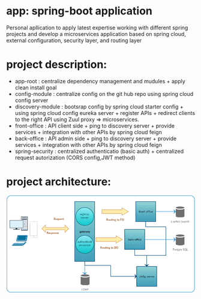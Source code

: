 # app: spring-boot application
Personal apllication to apply latest expertise working with different spring projects and develop a microservices application based on spring cloud, external configuration, security layer, and routing layer  

# project description:
* app-root : centralize dependency management and mudules + apply clean install goal 
* config-module : centralize config on the git hub repo using spring cloud config server
* discovery-module : bootsrap config by spring cloud starter config + using spring cloud config eureka server + register APIs + redirect clients to the right API using Zuul proxy => microservices.
* front-office : API client side + ping to discovery server + provide services + integration with other APIs by spring cloud feign
* back-office : API admin side + ping to discovery server + provide services + integration with other APIs by spring cloud feign
* spring-security : centralized authenticatio (basic auth) + centralized request autorization (CORS config,JWT method)

# project architecture:
![Screenshot](images/app-project.PNG)
